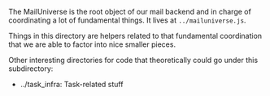 The MailUniverse is the root object of our mail backend and in charge of
coordinating a lot of fundamental things.  It lives at `../mailuniverse.js`.

Things in this directory are helpers related to that fundamental coordination
that we are able to factor into nice smaller pieces.

Other interesting directories for code that theoretically could go under this
subdirectory:
- ../task_infra: Task-related stuff
